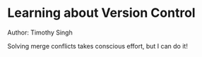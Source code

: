 # Learning about Version Control

Author: Timothy Singh

Solving merge conflicts takes conscious effort, but I can do it!